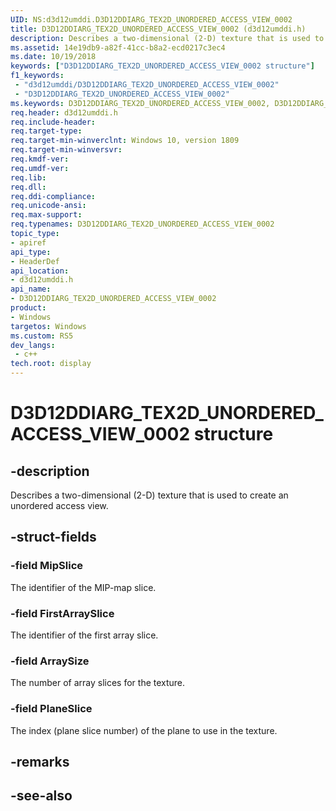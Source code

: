 ```yaml
---
UID: NS:d3d12umddi.D3D12DDIARG_TEX2D_UNORDERED_ACCESS_VIEW_0002
title: D3D12DDIARG_TEX2D_UNORDERED_ACCESS_VIEW_0002 (d3d12umddi.h)
description: Describes a two-dimensional (2-D) texture that is used to create an unordered access view.
ms.assetid: 14e19db9-a82f-41cc-b8a2-ecd0217c3ec4
ms.date: 10/19/2018
keywords: ["D3D12DDIARG_TEX2D_UNORDERED_ACCESS_VIEW_0002 structure"]
f1_keywords:
 - "d3d12umddi/D3D12DDIARG_TEX2D_UNORDERED_ACCESS_VIEW_0002"
 - "D3D12DDIARG_TEX2D_UNORDERED_ACCESS_VIEW_0002"
ms.keywords: D3D12DDIARG_TEX2D_UNORDERED_ACCESS_VIEW_0002, D3D12DDIARG_TEX2D_UNORDERED_ACCESS_VIEW_0002, 
req.header: d3d12umddi.h
req.include-header:
req.target-type:
req.target-min-winverclnt: Windows 10, version 1809
req.target-min-winversvr:
req.kmdf-ver:
req.umdf-ver:
req.lib:
req.dll:
req.ddi-compliance:
req.unicode-ansi:
req.max-support:
req.typenames: D3D12DDIARG_TEX2D_UNORDERED_ACCESS_VIEW_0002
topic_type: 
- apiref
api_type: 
- HeaderDef
api_location: 
- d3d12umddi.h
api_name: 
- D3D12DDIARG_TEX2D_UNORDERED_ACCESS_VIEW_0002
product:
- Windows
targetos: Windows
ms.custom: RS5
dev_langs:
 - c++
tech.root: display
---
```


# D3D12DDIARG_TEX2D_UNORDERED_ACCESS_VIEW_0002 structure

## -description

Describes a two-dimensional (2-D) texture that is used to create an unordered access view.

## -struct-fields

### -field MipSlice
 
The identifier of the MIP-map slice.

### -field FirstArraySlice

The identifier of the first array slice.

### -field ArraySize
 
The number of array slices for the texture.
 
### -field PlaneSlice
 
The index (plane slice number) of the plane to use in the texture.

## -remarks

## -see-also

